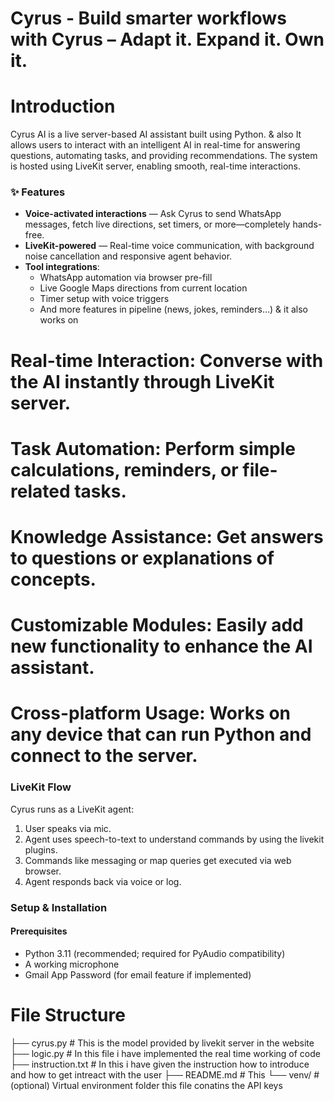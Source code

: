 # Cyrus - Build smarter workflows with Cyrus – Adapt it. Expand it. Own it.

# Introduction
Cyrus AI is a live server-based AI assistant built using Python. & also 
It allows users to interact with an intelligent AI in real-time for answering questions, automating tasks, and providing recommendations. 
The system is hosted using LiveKit server, enabling smooth, real-time interactions.

### ✨ Features
- **Voice-activated interactions** — Ask Cyrus to send WhatsApp messages, fetch live directions, set timers, or more—completely hands-free.
- **LiveKit-powered** — Real-time voice communication, with background noise cancellation and responsive agent behavior.
- **Tool integrations**:
  - WhatsApp automation via browser pre-fill
  - Live Google Maps directions from current location
  - Timer setup with voice triggers
  - And more features in pipeline (news, jokes, reminders…) & it also works on
# Real-time Interaction: Converse with the AI instantly through LiveKit server.
# Task Automation: Perform simple calculations, reminders, or file-related tasks.
# Knowledge Assistance: Get answers to questions or explanations of concepts.
# Customizable Modules: Easily add new functionality to enhance the AI assistant.
# Cross-platform Usage: Works on any device that can run Python and connect to the server.

###  LiveKit Flow
Cyrus runs as a LiveKit agent:
1. User speaks via mic.
2. Agent uses speech-to-text to understand commands by using the livekit plugins.
3. Commands like messaging or map queries get executed via web browser.
4. Agent responds back via voice or log.

###  Setup & Installation
####  Prerequisites
- Python 3.11 (recommended; required for PyAudio compatibility)
- A working microphone
- Gmail App Password (for email feature if implemented)

# File Structure
├── cyrus.py              # This is the model provided by livekit server in the website
├── logic.py              # In this file i have implemented the real time working of code
├── instruction.txt      # In this i have given the instruction how to introduce and how to get intreact with the user 
├── README.md             # This
└── venv/                 # (optional) Virtual environment folder this file conatins the API keys
